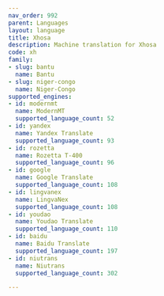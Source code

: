 ```yaml
---
nav_order: 992
parent: Languages
layout: language
title: Xhosa
description: Machine translation for Xhosa
code: xh
family:
- slug: bantu
  name: Bantu
- slug: niger-congo
  name: Niger-Congo
supported_engines:
- id: modernmt
  name: ModernMT
  supported_language_count: 52
- id: yandex
  name: Yandex Translate
  supported_language_count: 93
- id: rozetta
  name: Rozetta T-400
  supported_language_count: 96
- id: google
  name: Google Translate
  supported_language_count: 108
- id: lingvanex
  name: LingvaNex
  supported_language_count: 108
- id: youdao
  name: Youdao Translate
  supported_language_count: 110
- id: baidu
  name: Baidu Translate
  supported_language_count: 197
- id: niutrans
  name: Niutrans
  supported_language_count: 302

---
```



